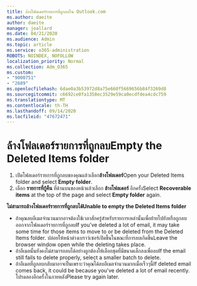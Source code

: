 ```yaml
---
title: ล้างโฟลเดอร์รายการที่ถูกลบใน Outlook.com
ms.author: daeite
author: daeite
manager: joallard
ms.date: 04/21/2020
ms.audience: Admin
ms.topic: article
ms.service: o365-administration
ROBOTS: NOINDEX, NOFOLLOW
localization_priority: Normal
ms.collection: Adm_O365
ms.custom:
- "9000751"
- "2689"
ms.openlocfilehash: 6dae0a3b53972d8a75e660f5669656b84f3269d8
ms.sourcegitcommit: c6692ce0fa1358ec3529e59ca0ecdfdea4cdc759
ms.translationtype: MT
ms.contentlocale: th-TH
ms.lasthandoff: 09/14/2020
ms.locfileid: "47672471"
---
```

# <a name="empty-the-deleted-items-folder"></a><span data-ttu-id="46d9b-102">ล้างโฟลเดอร์รายการที่ถูกลบ</span><span class="sxs-lookup"><span data-stu-id="46d9b-102">Empty the Deleted Items folder</span></span>

1. <span data-ttu-id="46d9b-103">เปิดโฟลเดอร์รายการที่ถูกลบของคุณแล้วเลือก**ล้างโฟลเดอร์**</span><span class="sxs-lookup"><span data-stu-id="46d9b-103">Open your Deleted Items folder and select **Empty folder**.</span></span>
2. <span data-ttu-id="46d9b-104">เลือก **รายการที่กู้คืน** ที่ด้านบนของหน้าแล้วเลือก **ล้างโฟลเดอร์** อีกครั้ง</span><span class="sxs-lookup"><span data-stu-id="46d9b-104">Select **Recoverable items** at the top of the page and select **Empty folder** again.</span></span>

<span data-ttu-id="46d9b-105">**ไม่สามารถล้างโฟลเดอร์รายการที่ถูกลบได้**</span><span class="sxs-lookup"><span data-stu-id="46d9b-105">**Unable to empty the Deleted Items folder**</span></span>

- <span data-ttu-id="46d9b-106">ถ้าคุณลบอีเมลจำนวนมากอาจต้องใช้เวลาสักครู่สำหรับรายการเหล่านั้นเพื่อย้ายไปยังหรือถูกลบออกจากโฟลเดอร์รายการที่ถูกลบ</span><span class="sxs-lookup"><span data-stu-id="46d9b-106">If you've deleted a lot of email, it may take some time for those items to move to or be deleted from the Deleted Items folder.</span></span> <span data-ttu-id="46d9b-107">ปล่อยให้หน้าต่างเบราว์เซอร์เปิดขึ้นในขณะที่การลบเกิดขึ้น</span><span class="sxs-lookup"><span data-stu-id="46d9b-107">Leave the browser window open while the deleting takes place.</span></span>
- <span data-ttu-id="46d9b-108">ถ้าอีเมลนั้นยังคงไม่สามารถลบได้อย่างถูกต้องให้เลือกชุดที่มีขนาดเล็กลงเพื่อลบ</span><span class="sxs-lookup"><span data-stu-id="46d9b-108">If the email still fails to delete properly, select a smaller batch to delete.</span></span>
- <span data-ttu-id="46d9b-109">ถ้าอีเมลที่ถูกลบกลับมาอาจเป็นเพราะว่าคุณได้ลบอีเมลจำนวนมากเมื่อเร็วๆนี้</span><span class="sxs-lookup"><span data-stu-id="46d9b-109">If deleted email comes back, it could be because you've deleted a lot of email recently.</span></span> <span data-ttu-id="46d9b-110">โปรดลองอีกครั้งในภายหลัง</span><span class="sxs-lookup"><span data-stu-id="46d9b-110">Please try again later.</span></span>